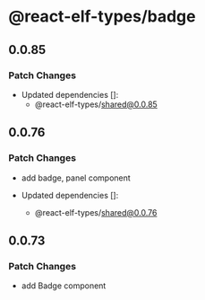 # @react-elf-types/badge

## 0.0.85

### Patch Changes

- Updated dependencies []:
  - @react-elf-types/shared@0.0.85

## 0.0.76

### Patch Changes

- add badge, panel component

- Updated dependencies []:
  - @react-elf-types/shared@0.0.76

## 0.0.73

### Patch Changes

- add Badge component
